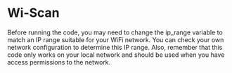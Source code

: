 # Wi-Scan
Before running the code, you may need to change the ip_range variable to match an IP range suitable for your WiFi network. You can check your own network configuration to determine this IP range. Also, remember that this code only works on your local network and should be used when you have access permissions to the network.
